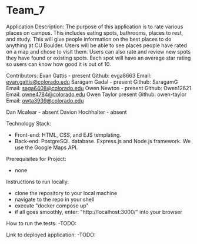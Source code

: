 # Team_7
Application Description:
  The purpose of this application is to rate various places on campus. This includes eating spots, bathrooms, places to rest, and study. This will give people
   information on the best places to do anything at CU Boulder. 
   Users will be able to see places people have rated on a map and chose to visit them. Users can also rate and review new spots they have found or existing spots.
   Each spot will have an average star rating so users can know how good it is out of 10.

Contributors:
  Evan Gattis - present 
    Github: evga8663
    Email: evan.gattis@colorado.edu
  Saragam Gadal - present
    Github: SaragamG
    Email: saga6408@colorado.edu
  Owen Newton - present
    Github: Owen12621
    Email: owne4784@colorado.edu
  Owen Taylor  present
    Github: owen-taylor
    Email: owta3939@colorado.edu

  Dan Mcalear - absent
  Davion Hochhalter - absent
  
Technology Stack:
  - Front-end: HTML, CSS, and EJS templating.
  - Back-end: PostgreSQL database. Express.js and Node.js framework. We use the Google Maps API.

Prerequisites for Project:
  - none

Instructions to run locally:
  - clone the repository to your local machine
  - navigate to the repo in your shell
  - execute "docker compose up"
  - if all goes smoothly, enter: "http://localhost:3000/" into your browser

How to run the tests:
  -TODO:
  
Link to deployed application:
  -TODO:
